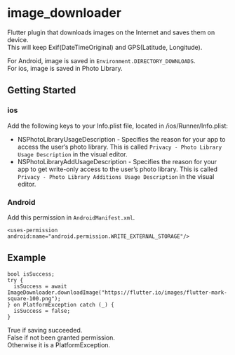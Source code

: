 # image_downloader

Flutter plugin that downloads images on the Internet and saves them on device.     
This will keep Exif(DateTimeOriginal) and GPS(Latitude, Longitude).

For Android, image is saved in ```Environment.DIRECTORY_DOWNLOADS```.   
For ios, image is saved in Photo Library.

## Getting Started

### ios

Add the following keys to your Info.plist file, located in <project root>/ios/Runner/Info.plist:
  
  * NSPhotoLibraryUsageDescription - Specifies the reason for your app to access the user’s photo library. This is called ```Privacy - Photo Library Usage Description``` in the visual editor.
  * NSPhotoLibraryAddUsageDescription - Specifies the reason for your app to get write-only access to the user’s photo library. This is called ```Privacy - Photo Library Additions Usage Description``` in the visual editor.
  
### Android

Add this permission in ```AndroidManifest.xml```. 

```
<uses-permission android:name="android.permission.WRITE_EXTERNAL_STORAGE"/>
```

## Example

```
bool isSuccess;
try {
  isSuccess = await ImageDownloader.downloadImage("https://flutter.io/images/flutter-mark-square-100.png");
} on PlatformException catch (_) {
  isSuccess = false;
}
```

True if saving succeeded.     
False if not been granted permission.    
Otherwise it is a PlatformException.
